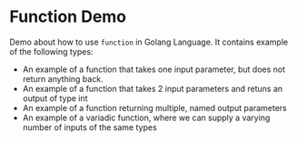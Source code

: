 # Function Demo
Demo about how to use `function` in Golang Language. 
It contains example of the following types: 
* An example of a function that takes one input parameter, but does not return anything back.
* An example of a function that takes 2 input parameters and retuns an output of type int
* An example of a function returning multiple, named output parameters
* An example of a variadic function, where we can supply a varying number of inputs of the same types 